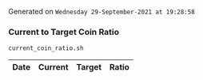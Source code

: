 Generated on `Wednesday 29-September-2021 at 19:28:58`

### Current to Target Coin Ratio
`current_coin_ratio.sh`

Date|Current|Target|Ratio
---|---|---|---

